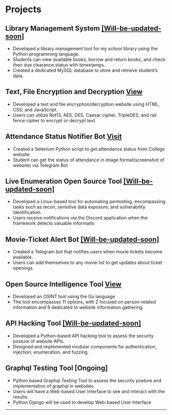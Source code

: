 # Projects

## **Library Management System** [[Will-be-updated-soon]](https://vishnu7priyan.github.io)
* Developed a library management tool for my school library using the Python programming language.
* Students can view available books, borrow and return books, and check their due clearance status with timestamps.
* Created a dedicated MySQL database to store and retrieve student’s data.

## **Text, File Encryption and Decryption** [View](https://drive.google.com/file/d/1Nadd8eiCm-JE-YuGUM5b98JcoeB_I4Cj/view)
* Developed a text and file encryption/decryption website using HTML, CSS, and JavaScript.
* Users can utilize Rot13, AES, DES, Caesar cipher, TripleDES, and rail fence cipher to encrypt or decrypt text.
  
## **Attendance Status Notifier Bot** [Visit](https://github.com/Vishnu7priyan/Attendance-Status-Bot/tree/main)
* Created a Selenium Python script to get attendance status from College website
* Student can get the status of attendance in image format(screenshot of website) via Telegram Bot
  
## **Live Enumeration Open Source Tool** [[Will-be-updated-soon]](https://vishnu7priyan.github.io)
* Developed a Linux-based tool for automating pentesting, encompassing tasks such as recon, sensitive data exposure, and vulnerability identification.
* Users receive notifications via the Discord application when the framework detects valuable informatio

## **Movie-Ticket Alert Bot** [[Will-be-updated-soon]](https://vishnu7priyan.github.io)
* Created a Telegram bot that notifies users when movie tickets become available.
* Users can add themselves to any movie list to get updates about ticket openings.

## **Open Source Intelligence Tool**  [View](https://drive.google.com/file/d/1KLNYSoT5QMxUzJB1iwiXLLZUtu27mgMN/view)
* Developed an OSINT tool using the Go language
* The tool encompasses 11 options, with 2 focused on person-related information and 9 dedicated to website information gathering.
  
## **API Hacking Tool** [[Will-be-updated-soon]](https://vishnu7priyan.github.io)
* Developed a Python-based API hacking tool to assess the security posture of website APIs.
* Designed and implemented modular components for authentication, injection, enumeration, and fuzzing.

## **Graphql Testing Tool** [Ongoing]
* Python based Graphql Testing Tool to assess the security posture and implementation of graphql in websites
* Users will have a Web-based User Interface to see and interact with the results.
* Python Django will be used to develop Web-based User Interface

* * *
